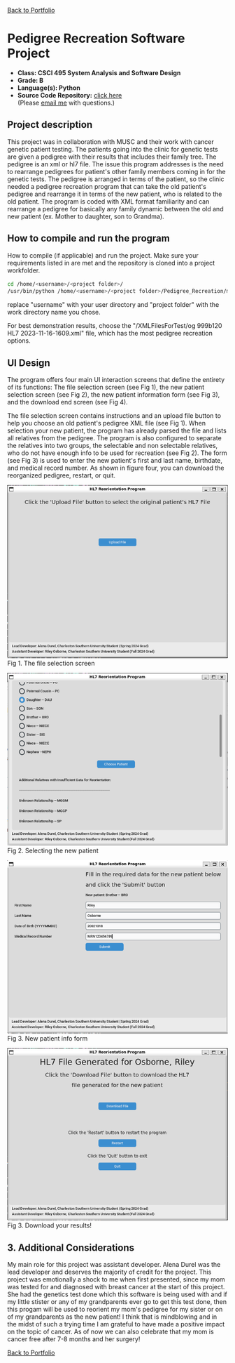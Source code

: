 [Back to Portfolio](./)

Pedigree Recreation Software Project
===============

-   **Class: CSCI 495 System Analysis and Software Design** 
-   **Grade: B** 
-   **Language(s): Python** 
-   **Source Code Repository:** [click here](https://github.com/RileyOsborne26/Pedigree_Recreation)  
    (Please [email me](mailto:rwosborne@csustudent.net?subject=GitHub%20Access) with questions.)

## Project description

This project was in collaboration with MUSC and their work with cancer genetic patient testing. The patients going into the clinic for genetic tests are given a pedigree with their results that includes their family tree. The pedigree is an xml or hl7 file. The issue this program addresses is the need to rearrange pedigrees for patient's other family members coming in for the genetic tests. The pedigree is arranged in terms of the patient, so the clinic needed a pedigree recreation program that can take the old patient's pedigree and rearrange it in terms of the new patient, who is related to the old patient. The program is coded with XML format familiarity and can rearrange a pedigree for basically any family dynamic between the old and new patient (ex. Mother to daughter, son to Grandma).

## How to compile and run the program

How to compile (if applicable) and run the project.
Make sure your requirements listed in  are met and the repository is cloned into a project workfolder.

```bash
cd /home/<username>/<project folder>/
/usr/bin/python /home/<username>/<project folder>/Pedigree_Recreation/main.py
```
replace "username" with your user directory and "project folder" with the work directory name you chose.

For best demonstration results, choose the "/XMLFilesForTest/og 999b120 HL7 2023-11-16-1609.xml" file, which has the most pedigree recreation options.

## UI Design

The program offers four main UI interaction screens that define the entirety of its functions: The file selection screen (see Fig 1), the new patient selection screen (see Fig 2), the new patient information form (see Fig 3), and the download end screen (see Fig 4). 

The file selection screen contains instructions and an upload file button to help you choose an old patient's pedigree XML file (see Fig 1). When selection your new patient, the program has already parsed the file and lists all relatives from the pedigree. The program is also configured to separate the relatives into two groups, the selectable and non selectable relatives, who do not have enough info to be used for recreation (see Fig 2). The form (see Fig 3) is used to enter the new patient's first and last name, birthdate, and medical record number. As shown in figure four, you can download the reorganized pedigree, restart, or quit.

![screenshot](images/project1/Project1_a.PNG)  
Fig 1. The file selection screen

![screenshot](images/project1/Project1_thumbnail.PNG)  
Fig 2. Selecting the new patient

![screenshot](images/project1/Project1_b.PNG)  
Fig 3. New patient info form

![screenshot](images/project1/Project1_c.PNG)  
Fig 3. Download your results!

## 3. Additional Considerations

My main role for this project was assistant developer. Alena Durel was the lead developer and deserves the majority of credit for the project. This project was emotionally a shock to me when first presented, since my mom was tested for and diagnosed with breast cancer at the start of this project. She had the genetics test done which this software is being used with and if my little stister or any of my grandparents ever go to get this test done, then this progam will be used to reorient my mom's pedigree for my sister or on of my grandparents as the new patient! I think that is mindblowing and in the midst of such a trying time I am grateful to have made a positive impact on the topic of cancer. As of now we can also celebrate that my mom is cancer free after 7-8 months and her surgery!

[Back to Portfolio](./)